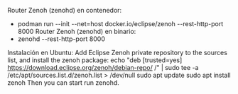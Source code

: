 Router Zenoh (zenohd) en contenedor:
- podman run --init --net=host docker.io/eclipse/zenoh --rest-http-port 8000
Router Zenoh (zenohd) en binario:
- zenohd --rest-http-port 8000

Instalación en Ubuntu:
Add Eclipse Zenoh private repository to the sources list, and install the zenoh package:
echo "deb [trusted=yes] https://download.eclipse.org/zenoh/debian-repo/ /" | sudo tee -a /etc/apt/sources.list.d/zenoh.list > /dev/null
sudo apt update
sudo apt install zenoh
Then you can start run zenohd.
